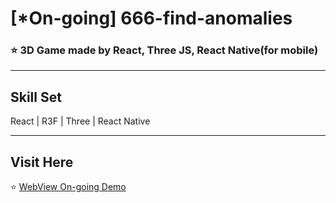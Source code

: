 # [*On-going] 666-find-anomalies
### ⭐ 3D Game made by React, Three JS, React Native(for mobile) 
---

## Skill Set

React | R3F | Three | React Native

---

## Visit Here
⭐ [WebView On-going Demo](https://is404notfound.github.io/666-find-anomalies/)

